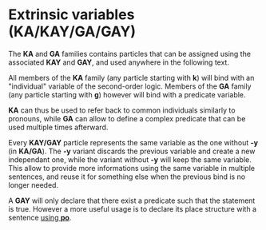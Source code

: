 # Extrinsic variables (KA/KAY/GA/GAY)

The **KA** and **GA** families contains particles that can be assigned using the
associated **KAY** and **GAY**, and used anywhere in the following text.

All members of the **KA** family (any particle starting with **k**) will bind
with an "individual" variable of the second-order logic. Members of the **GA**
family (any particle starting with **g**) however will bind with a predicate
variable.

**KA** can thus be used to refer back to common individuals similarly to
pronouns, while **GA** can allow to define a complex predicate that can be used
multiple times afterward.

Every **KAY/GAY** particle represents the same variable as the one without
**-y** (in **KA/GA**). The **-y** variant discards the previous variable and
create a new independant one, while the variant without **-y** will keep the
same variable. This allow to provide more informations using the same variable
in multiple sentences, and reuse it for something else when the previous bind is
no longer needed.

A **GAY** will only declare that there exist a predicate such that the statement
is true. However a more useful usage is to declare its place structure with
a sentence [using **po**](../struct/PO.md).
